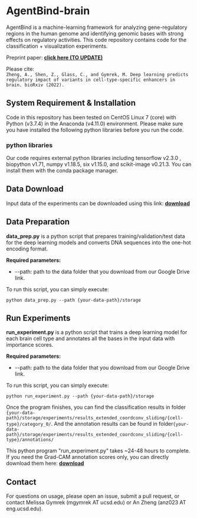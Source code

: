 # AgentBind-brain #
AgentBind is a machine-learning framework for analyzing gene-regulatory regions in the human genome and identifying genomic bases with strong effects on regulatory activities. This code repository contains code for the classification + visualization experiments.

Preprint paper: [**click here (TO UPDATE)**](https://www.ncbi.nlm.nih.gov/pmc/articles/PMC8009085/)

Please cite: \
`Zheng, A., Shen, Z., Glass, C., and Gymrek, M. Deep learning predicts regulatory impact of variants in cell-type-specific enhancers in brain. bioRxiv (2022).`

## System Requirement & Installation ##
Code in this repository has been tested on CentOS Linux 7 (core) with Python (v3.7.4) in the Anaconda (v4.11.0) environment. Please make sure you have installed the following python libraries before you run the code.

### python libraries ###
Our code requires external python libraries including tensorflow v2.3.0 , biopython v1.71, numpy v1.18.5, six v1.15.0, and scikit-image v0.21.3. You can install them with the conda package manager.


## Data Download ##
Input data of the experiments can be downloaded using this link: [**download**](https://drive.google.com/file/d/12mrLk9Ci7u2tKB8kuqldGXE9ghAzpbUk/view?usp=sharing)


## Data Preparation ##
**data_prep.py** is a python script that prepares training/validation/test data for the deep learning models and converts DNA sequences into the one-hot encoding format.

**Required parameters:**
* --path: path to the data folder that you download from our Google Drive link.

To run this script, you can simply execute:
```
python data_prep.py --path {your-data-path}/storage
```

## Run Experiments ##
**run_experiment.py** is a python script that trains a deep learning model for each brain cell type and annotates all the bases in the input data with importance scores.

**Required parameters:**
* --path: path to the data folder that you download from our Google Drive link.

To run this script, you can simply execute:
```
python run_experiment.py --path {your-data-path}/storage
```

Once the program finishes, you can find the classification results in folder `{your-data-path}/storage/experiments/results_extended_coordconv_sliding/{cell-type}/category_0/`. And the annotation results can be found in folder`{your-data-path}/storage/experiments/results_extended_coordconv_sliding/{cell-type}/annotations/`

This python program "run_experiment.py" takes ~24-48 hours to complete. If you need the Grad-CAM annotation scores only, you can directly download them here: [**download**](https://drive.google.com/file/d/1jvfIXezcihy21sf0AWrVQ99ycRWj5EJj/view?usp=sharing)

## Contact ##
For questions on usage, please open an issue, submit a pull request, or contact Melissa Gymrek (mgymrek AT ucsd.edu) or An Zheng (anz023 AT eng.ucsd.edu).
